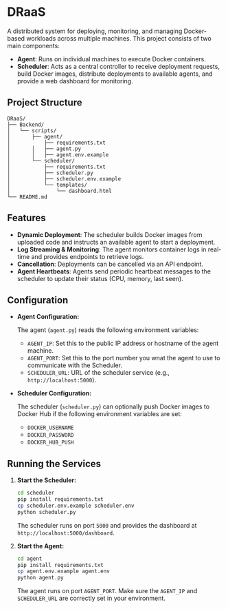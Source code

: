 # DRaaS

A distributed system for deploying, monitoring, and managing Docker-based workloads across multiple machines. This project consists of two main components:

- **Agent**: Runs on individual machines to execute Docker containers.
- **Scheduler**: Acts as a central controller to receive deployment requests, build Docker images, distribute deployments to available agents, and provide a web dashboard for monitoring.

## Project Structure
```
DRaaS/
├── Backend/
│   └── scripts/
│       ├── agent/
│           ├── requirements.txt
│       │   ├── agent.py
│       │   ├── agent.env.example
│       └── scheduler/
│           ├── requirements.txt
│           ├── scheduler.py
│           ├── scheduler.env.example
│           └── templates/
│               └── dashboard.html
└── README.md

```

## Features

- **Dynamic Deployment**: The scheduler builds Docker images from uploaded code and instructs an available agent to start a deployment.
- **Log Streaming & Monitoring**: The agent monitors container logs in real-time and provides endpoints to retrieve logs.
- **Cancellation**: Deployments can be cancelled via an API endpoint.
- **Agent Heartbeats**: Agents send periodic heartbeat messages to the scheduler to update their status (CPU, memory, last seen).

## Configuration

- **Agent Configuration:**

  The agent (`agent.py`) reads the following environment variables:
  - `AGENT_IP`: Set this to the public IP address or hostname of the agent machine.
  - `AGENT_PORT`: Set this to the port number you wnat the agent to use to communicate with the Scheduler.
  - `SCHEDULER_URL`: URL of the scheduler service (e.g., `http://localhost:5000`).

- **Scheduler Configuration:**

  The scheduler (`scheduler.py`) can optionally push Docker images to Docker Hub if the following environment variables are set:
  - `DOCKER_USERNAME`
  - `DOCKER_PASSWORD`
  - `DOCKER_HUB_PUSH`

## Running the Services

1. **Start the Scheduler:**
   ```bash
   cd scheduler
   pip install requirements.txt
   cp scheduler.env.example scheduler.env
   python scheduler.py
   ```
   The scheduler runs on port `5000` and provides the dashboard at `http://localhost:5000/dashboard`.

2. **Start the Agent:**
   ```bash
   cd agent
   pip install requirements.txt
   cp agent.env.example agent.env
   python agent.py
   ```
   The agent runs on port `AGENT_PORT`. Make sure the `AGENT_IP` and `SCHEDULER_URL` are correctly set in your environment.
